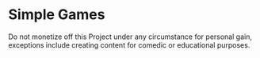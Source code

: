 # Simple Games

Do not monetize off this Project under any circumstance for personal gain, exceptions include creating content for comedic or educational purposes.
















